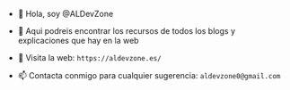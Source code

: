 - 👋 Hola, soy @ALDevZone
- 👀 Aqui podreis encontrar los recursos de todos los blogs y explicaciones que hay en la web
- 🌱 Visita la web: `https://aldevzone.es/`

- 📫 Contacta conmigo para cualquier sugerencia: `aldevzone0@gmail.com`
